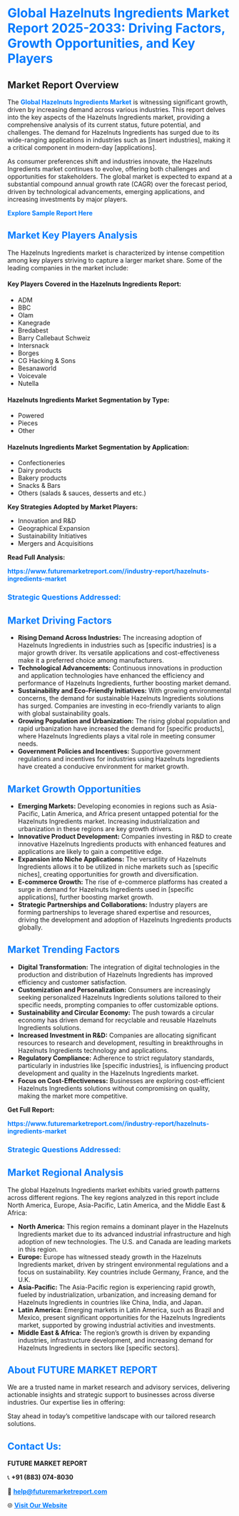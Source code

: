 <h1 style="color: #007BFF;">Global Hazelnuts Ingredients Market Report 2025-2033: Driving Factors, Growth Opportunities, and Key Players</h1>

<section id="overview">
<h2>Market Report Overview</h2>
<p>The <a href="https://www.futuremarketreport.com//industry-report/hazelnuts-ingredients-market" style="color: #007BFF; text-decoration: none;"><strong>Global Hazelnuts Ingredients Market</strong></a> is witnessing significant growth, driven by increasing demand across various industries. This report delves into the key aspects of the Hazelnuts Ingredients market, providing a comprehensive analysis of its current status, future potential, and challenges. The demand for Hazelnuts Ingredients has surged due to its wide-ranging applications in industries such as [insert industries], making it a critical component in modern-day [applications].</p>
<p>As consumer preferences shift and industries innovate, the Hazelnuts Ingredients market continues to evolve, offering both challenges and opportunities for stakeholders. The global market is expected to expand at a substantial compound annual growth rate (CAGR) over the forecast period, driven by technological advancements, emerging applications, and increasing investments by major players.</p>
</section>

<section id="overview">
<p><a href="https://www.futuremarketreport.com//request-sample/reportId=89190" style="color: #007BFF; text-decoration: none;"><strong>Explore Sample Report Here</strong></a></p>
</section>

<section id="key-players">
<h2 style="color: #007BFF;">Market Key Players Analysis</h2>
<p>The Hazelnuts Ingredients market is characterized by intense competition among key players striving to capture a larger market share. Some of the leading companies in the market include:</p>
<h4>Key Players Covered in the Hazelnuts Ingredients Report:</h4>
<ul><li>ADM</li><li>BBC</li><li>Olam</li><li>Kanegrade</li><li>Bredabest</li><li>Barry Callebaut Schweiz</li><li>Intersnack</li><li>Borges</li><li>CG Hacking &amp; Sons</li><li>Besanaworld</li><li>Voicevale</li><li>Nutella</li></ul>
<h4>Hazelnuts Ingredients Market Segmentation by Type:</h4>
<ul><li>Powered</li><li>Pieces</li><li>Other</li></ul>

<h4>Hazelnuts Ingredients Market Segmentation by Application:</h4>
<ul><li>Confectioneries</li><li>Dairy products</li><li>Bakery products</li><li>Snacks &amp; Bars</li><li>Others (salads &amp; sauces, desserts and etc.)</li></ul>
<p><strong>Key Strategies Adopted by Market Players:</strong></p>
<ul>
<li>Innovation and R&D</li>
<li>Geographical Expansion</li>
<li>Sustainability Initiatives</li>
<li>Mergers and Acquisitions</li>
</ul>
</section>

<section>
<p><strong>Read Full Analysis: </strong></p><a href="https://www.futuremarketreport.com//industry-report/hazelnuts-ingredients-market" style="color: #007BFF; text-decoration: none;"><strong>https://www.futuremarketreport.com//industry-report/hazelnuts-ingredients-market</strong></a>
<h3 style="color: #007BFF;">Strategic Questions Addressed:</h3>
</section>

<section id="driving-factors">
<h2 style="color: #007BFF;">Market Driving Factors</h2>
<ul>
<li><strong>Rising Demand Across Industries:</strong> The increasing adoption of Hazelnuts Ingredients in industries such as [specific industries] is a major growth driver. Its versatile applications and cost-effectiveness make it a preferred choice among manufacturers.</li>
<li><strong>Technological Advancements:</strong> Continuous innovations in production and application technologies have enhanced the efficiency and performance of Hazelnuts Ingredients, further boosting market demand.</li>
<li><strong>Sustainability and Eco-Friendly Initiatives:</strong> With growing environmental concerns, the demand for sustainable Hazelnuts Ingredients solutions has surged. Companies are investing in eco-friendly variants to align with global sustainability goals.</li>
<li><strong>Growing Population and Urbanization:</strong> The rising global population and rapid urbanization have increased the demand for [specific products], where Hazelnuts Ingredients plays a vital role in meeting consumer needs.</li>
<li><strong>Government Policies and Incentives:</strong> Supportive government regulations and incentives for industries using Hazelnuts Ingredients have created a conducive environment for market growth.</li>
</ul>
</section>

<section id="growth-opportunities">
<h2 style="color: #007BFF;">Market Growth Opportunities</h2>
<ul>
<li><strong>Emerging Markets:</strong> Developing economies in regions such as Asia-Pacific, Latin America, and Africa present untapped potential for the Hazelnuts Ingredients market. Increasing industrialization and urbanization in these regions are key growth drivers.</li>
<li><strong>Innovative Product Development:</strong> Companies investing in R&D to create innovative Hazelnuts Ingredients products with enhanced features and applications are likely to gain a competitive edge.</li>
<li><strong>Expansion into Niche Applications:</strong> The versatility of Hazelnuts Ingredients allows it to be utilized in niche markets such as [specific niches], creating opportunities for growth and diversification.</li>
<li><strong>E-commerce Growth:</strong> The rise of e-commerce platforms has created a surge in demand for Hazelnuts Ingredients used in [specific applications], further boosting market growth.</li>
<li><strong>Strategic Partnerships and Collaborations:</strong> Industry players are forming partnerships to leverage shared expertise and resources, driving the development and adoption of Hazelnuts Ingredients products globally.</li>
</ul>
</section>

<section id="trending-factors">
<h2 style="color: #007BFF;">Market Trending Factors</h2>
<ul>
<li><strong>Digital Transformation:</strong> The integration of digital technologies in the production and distribution of Hazelnuts Ingredients has improved efficiency and customer satisfaction.</li>
<li><strong>Customization and Personalization:</strong> Consumers are increasingly seeking personalized Hazelnuts Ingredients solutions tailored to their specific needs, prompting companies to offer customizable options.</li>
<li><strong>Sustainability and Circular Economy:</strong> The push towards a circular economy has driven demand for recyclable and reusable Hazelnuts Ingredients solutions.</li>
<li><strong>Increased Investment in R&D:</strong> Companies are allocating significant resources to research and development, resulting in breakthroughs in Hazelnuts Ingredients technology and applications.</li>
<li><strong>Regulatory Compliance:</strong> Adherence to strict regulatory standards, particularly in industries like [specific industries], is influencing product development and quality in the Hazelnuts Ingredients market.</li>
<li><strong>Focus on Cost-Effectiveness:</strong> Businesses are exploring cost-efficient Hazelnuts Ingredients solutions without compromising on quality, making the market more competitive.</li>
</ul>
</section>

<section>
<p><strong>Get Full Report: </strong></p><a href="https://www.futuremarketreport.com//industry-report/hazelnuts-ingredients-market" style="color: #007BFF; text-decoration: none;"><strong>https://www.futuremarketreport.com//industry-report/hazelnuts-ingredients-market</strong></a>
<h3 style="color: #007BFF;">Strategic Questions Addressed:</h3>
</section>


<section id="regional-analysis">
<h2 style="color: #007BFF;">Market Regional Analysis</h2>
<p>The global Hazelnuts Ingredients market exhibits varied growth patterns across different regions. The key regions analyzed in this report include North America, Europe, Asia-Pacific, Latin America, and the Middle East & Africa:</p>
<ul>
<li><strong>North America:</strong> This region remains a dominant player in the Hazelnuts Ingredients market due to its advanced industrial infrastructure and high adoption of new technologies. The U.S. and Canada are leading markets in this region.</li>
<li><strong>Europe:</strong> Europe has witnessed steady growth in the Hazelnuts Ingredients market, driven by stringent environmental regulations and a focus on sustainability. Key countries include Germany, France, and the U.K.</li>
<li><strong>Asia-Pacific:</strong> The Asia-Pacific region is experiencing rapid growth, fueled by industrialization, urbanization, and increasing demand for Hazelnuts Ingredients in countries like China, India, and Japan.</li>
<li><strong>Latin America:</strong> Emerging markets in Latin America, such as Brazil and Mexico, present significant opportunities for the Hazelnuts Ingredients market, supported by growing industrial activities and investments.</li>
<li><strong>Middle East & Africa:</strong> The region’s growth is driven by expanding industries, infrastructure development, and increasing demand for Hazelnuts Ingredients in sectors like [specific sectors].</li>
</ul>
</section>

<footer>
<h2 style="color: #007BFF;">About FUTURE MARKET REPORT</h2>
<p>We are a trusted name in market research and advisory services, delivering actionable insights and strategic support to businesses across diverse industries. Our expertise lies in offering:</p>

<p>Stay ahead in today’s competitive landscape with our tailored research solutions.</p>

<h2 style="color: #007BFF;">Contact Us:</h2>
<p><strong>FUTURE MARKET REPORT</strong></p>
<p>📞 <strong>+91 (883) 074-8030</strong></p>
<p>📧 <strong><a href="mailto:help@futuremarketreport.com" style="color: #007BFF;">help@futuremarketreport.com</a></strong></p>
<p>🌐 <strong><a href="https://www.futuremarketreport.com/" style="color: #007BFF;">Visit Our Website</a></strong></p>
</footer>